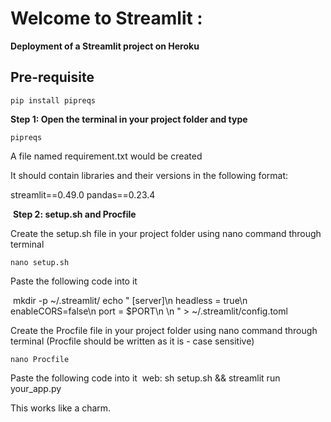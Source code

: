 
# Welcome to Streamlit :


**Deployment of a Streamlit project on Heroku**

## Pre-requisite

```
pip install pipreqs

```

**Step 1: Open the terminal in your project folder and type**

```
pipreqs
```
A file named requirement.txt would be created

It should contain libraries and their versions in the following format:

streamlit==0.49.0
pandas==0.23.4

 **Step 2: setup.sh and Procfile**

Create the setup.sh file in your project folder using nano command through terminal 

```
nano setup.sh
```
Paste the following code into it 

 mkdir -p ~/.streamlit/ echo " [server]\n headless = true\n enableCORS=false\n port = $PORT\n \n " > ~/.streamlit/config.toml 


Create the Procfile file in your project folder using nano command through terminal 
(Procfile should be written as it is - case sensitive)

```
nano Procfile
```

Paste the following code into it
 web: sh setup.sh && streamlit run your_app.py


This works like a charm.

